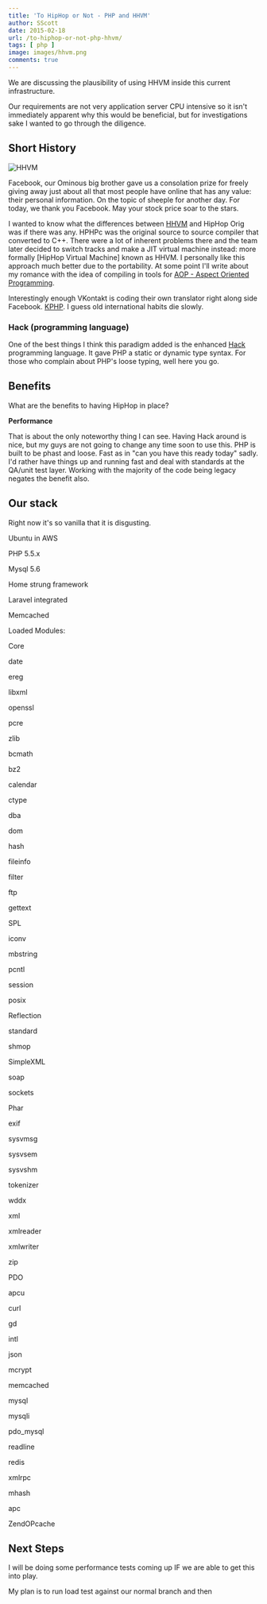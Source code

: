 ```yaml
---
title: 'To HipHop or Not - PHP and HHVM'
author: SScott
date: 2015-02-18
url: /to-hiphop-or-not-php-hhvm/
tags: [ php ]
image: images/hhvm.png
comments: true
---
```

We are discussing the plausibility of using HHVM inside this current infrastructure.

Our requirements are not very application server CPU intensive so it isn't immediately apparent why this would be beneficial, but for investigations sake I wanted to go through the diligence.

## Short History

![HHVM](http://hhvm.com/)

Facebook, our Ominous big brother gave us a consolation prize for freely giving away just about all that most people have online that has any value: their personal information. On the topic of sheeple for another day. For today, we thank you Facebook. May your stock price soar to the stars.

I wanted to know what the differences between [HHVM](https://en.wikipedia.org/wiki/HipHop_Virtual_Machine) and HipHop Orig was if there was any. HPHPc was the original source to source compiler that converted to C++. There were a lot of inherent problems there and the team later decided to switch tracks and make a JIT virtual machine instead: more formally [HipHop Virtual Machine] known as HHVM. I personally like this approach much better due to the portability. At some point I'll write about my romance with the idea of compiling in tools for [AOP - Aspect Oriented Programming](https://en.wikipedia.org/wiki/Aspect-oriented_programming).

Interestingly enough VKontakt is coding their own translator right along side Facebook. [KPHP](https://en.wikipedia.org/wiki/KPHP). I guess old international habits die slowly.

### Hack (programming language)

One of the best things I think this paradigm added is the enhanced [Hack](https://en.wikipedia.org/wiki/Hack_%28programming_language%29) programming language. It gave PHP a static or dynamic type syntax. For those who complain about PHP's loose typing, well here you go.

## Benefits

What are the benefits to having HipHop in place?

**Performance**

That is about the only noteworthy thing I can see. Having Hack around is nice, but my guys are not going to change any time soon to use this. PHP is built to be phast and loose. Fast as in "can you have this ready today" sadly. I'd rather have things up and running fast and deal with standards at the QA/unit test layer. Working with the majority of the code being legacy negates the benefit also.

## Our stack

Right now it's so vanilla that it is disgusting.

Ubuntu in AWS

PHP 5.5.x

Mysql 5.6

Home strung framework

Laravel integrated

Memcached

Loaded Modules:

Core

date

ereg

libxml

openssl

pcre

zlib

bcmath

bz2

calendar

ctype

dba

dom

hash

fileinfo

filter

ftp

gettext

SPL

iconv

mbstring

pcntl

session

posix

Reflection

standard

shmop

SimpleXML

soap

sockets

Phar

exif

sysvmsg

sysvsem

sysvshm

tokenizer

wddx

xml

xmlreader

xmlwriter

zip

PDO

apcu

curl

gd

intl

json

mcrypt

memcached

mysql

mysqli

pdo_mysql

readline

redis

xmlrpc

mhash

apc

ZendOPcache

## Next Steps

I will be doing some performance tests coming up IF we are able to get this into play.

My plan is to run load test against our normal branch and then
